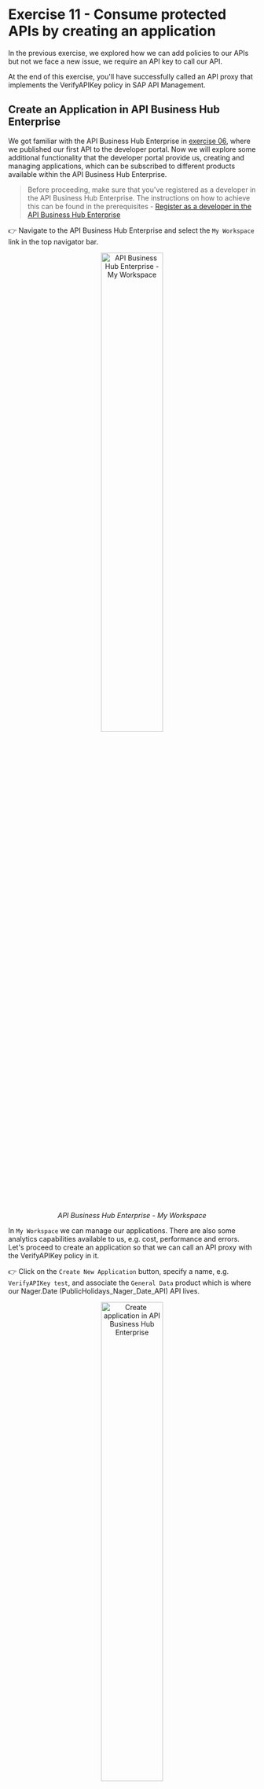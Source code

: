 # Exercise 11 - Consume protected APIs by creating an application

In the previous exercise, we explored how we can add policies to our APIs but not we face a new issue, we require an API key to call our API. 

At the end of this exercise, you'll have successfully called an API proxy that implements the VerifyAPIKey policy in SAP API Management.

## Create an Application in API Business Hub Enterprise

We got familiar with the API Business Hub Enterprise in [exercise 06](../06-publish-api/README.md), where we published our first API to the developer portal. Now we will explore some additional functionality that the developer portal provide us, creating and managing applications, which can be subscribed to different products available within the API Business Hub Enterprise.

> Before proceeding, make sure that you've registered as a developer in the API Business Hub Enterprise. The instructions on how to achieve this can be found in the prerequisites - [Register as a developer in the API Business Hub Enterprise](../../prerequisites.md#register-as-a-developer-in-the-api-business-hub-enterprise)

👉 Navigate to the API Business Hub Enterprise and select the `My Workspace` link in the top navigator bar.

<p align = "center">
    <img alt="API Business Hub Enterprise - My Workspace" src="assets/api-business-hub-enterprise-my-workspace.gif" width="50%"/><br/>
    <i>API Business Hub Enterprise - My Workspace</i>
</p>

In `My Workspace` we can manage our applications. There are also some analytics capabilities available to us, e.g. cost, performance and errors. Let's proceed to create an application so that we can call an API proxy with the VerifyAPIKey policy in it.

👉 Click on the `Create New Application` button, specify a name, e.g. `VerifyAPIKey test`, and associate the `General Data` product which is where our Nager.Date (PublicHolidays_Nager_Date_API) API lives.

<p align = "center">
    <img alt="Create application in API Business Hub Enterprise" src="assets/create-application.gif" width="50%"/><br/>
    <i>Create application in API Business Hub Enterprise</i>
</p>

> In case you are unable to create an application in the API Business Hub Enterprise, check out the solution in the [troubleshooting page](../../troubleshooting.md#unable-to-create-application-exceptions-in-developer-portal).

Excellent, we've create an application and the `Application Key` is what we need to call our API.

👉 Copy the value in the Application Key field.

## Test API

Now that we have an API key, we can proceed to try calling our API again. Let's do that.

👉 Go to the `Test Environment` available in the API Business Hub Enterprise, select the `Public Holidays Worldwide` API and try calling any resource available. 

<p align = "center">
    <img alt="Public Holidays API - No API key in headers" src="assets/public-holidays-api-no-api-key.gif" width="50%"/><br/>
    <i>Public Holidays API - No API key in headers</i>
</p>

Ha! That failed right? I didn't specify the API key as a header parameter...

👉 Pass the API key from the application you created as a header parameter. Add a header parameter called APIKey and set as a value the application key.

<p align = "center">
    <img alt="Public Holidays API - with API key in headers" src="assets/public-holidays-api-with-api-key.gif" width="50%"/><br/>
    <i>Public Holidays API - with API key in headers</i>
</p>

Success!!!! You were able to call the API successfully. Meaning that we can now add some basic security to our APIs as well as learn who is calling our APIs.

🧭 Take some time to revisit the Monitor > APIs page in SAP Integration Suite. What's different? Can we now identify the application? Can we now identify the developer?
## Summary

We've learnt more about the functionality that's available in the API Business Hub Enterprise for developers and how applications are needed to consume API proxies that perform key validation by using the VerifyAPIKey policy. Now that we've learnt how we can add this basic security to our APIs, let's dive a bit deeper into policies.

## Further reading

* [Consume Applications](https://help.sap.com/docs/sap-api-management/sap-api-management/consume-applications?locale=en-US)
* [Test Runtime behaviour of APIs](https://help.sap.com/docs/sap-api-management/sap-api-management/test-runtime-behavior-of-apis-new-design?locale=en-US)

---

If you finish earlier than your fellow participants, you might like to ponder these questions. There isn't always a single correct answer and there are no prizes - they're just to give you something else to think about.

1. Explore the Cost, Performance Analytics and Error Analytics tabs that are available in My Workspace. You've made a couple of API calls, you should be able to see some information here.
2. Can you think of a way we can force an error in the `Public Holidays Worldwide` API so that we can see some data in the `Error Analytics` tab?

<!-- ## Next

Continue to 👉 [Exercise XX - ](../02-exploring-the-mock-services/README.md#exercise-02---exploring-the-mock-services) -->